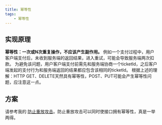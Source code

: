 ```yaml
---
title: 幂等性
tags:
    - 幂等性
---
```


## 实现原理
**幂等性：一次或N次重复操作，不应该产生副作用。**
例如一个支付过程中，用户客户端支付后，未收到服务端的返回结果，进入重试，可能会导致服务端两次扣款。
为避免该问题，用户客户端支付前需先和服务端协商一个ticketId，之后客户端发起的支付行为和服务端返回的结果都应包含该相同的ticketId。
根据上述的理解：HTTP GET、DELETE天然具有幂等性，POST、PUT可能会产生幂等性问题，应注意这一点。

## 方案
请参考我的 [防止重放攻击](https://lbanyan.github.io/2017/10/11/prevent_replay_attacks/)。防止重放攻击可以同时使接口拥有幂等性，真是一举两得。
